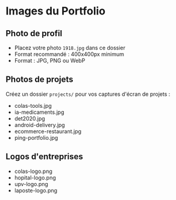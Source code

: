 # Images du Portfolio

## Photo de profil
- Placez votre photo `1918.jpg` dans ce dossier
- Format recommandé : 400x400px minimum
- Format : JPG, PNG ou WebP

## Photos de projets
Créez un dossier `projects/` pour vos captures d'écran de projets :
- colas-tools.jpg
- ia-medicaments.jpg  
- det2020.jpg
- android-delivery.jpg
- ecommerce-restaurant.jpg
- ping-portfolio.jpg

## Logos d'entreprises
- colas-logo.png
- hopital-logo.png
- upv-logo.png
- laposte-logo.png

